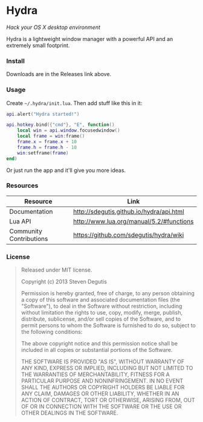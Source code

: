 # Hydra

*Hack your OS X desktop environment*

Hydra is a lightweight window manager with a powerful API and an extremely small footprint.

### Install

Downloads are in the Releases link above.

### Usage

Create `~/.hydra/init.lua`. Then add stuff like this in it:

~~~lua
api.alert("Hydra started!")

api.hotkey.bind({"cmd"}, "E", function()
    local win = api.window.focusedwindow()
    local frame = win:frame()
    frame.x = frame.x + 10
    frame.h = frame.h - 10
    win:setframe(frame)
end)
~~~

Or just run the app and it'll give you more ideas.

### Resources

Resource                 | Link
-------------------------|------------------------------------------
Documentation            | http://sdegutis.github.io/hydra/api.html
Lua API                  | http://www.lua.org/manual/5.2/#functions
Community Contributions  | https://github.com/sdegutis/hydra/wiki

### License

> Released under MIT license.
>
> Copyright (c) 2013 Steven Degutis
>
> Permission is hereby granted, free of charge, to any person obtaining a copy
> of this software and associated documentation files (the "Software"), to deal
> in the Software without restriction, including without limitation the rights
> to use, copy, modify, merge, publish, distribute, sublicense, and/or sell
> copies of the Software, and to permit persons to whom the Software is
> furnished to do so, subject to the following conditions:
>
> The above copyright notice and this permission notice shall be included in
> all copies or substantial portions of the Software.
>
> THE SOFTWARE IS PROVIDED "AS IS", WITHOUT WARRANTY OF ANY KIND, EXPRESS OR
> IMPLIED, INCLUDING BUT NOT LIMITED TO THE WARRANTIES OF MERCHANTABILITY,
> FITNESS FOR A PARTICULAR PURPOSE AND NONINFRINGEMENT. IN NO EVENT SHALL THE
> AUTHORS OR COPYRIGHT HOLDERS BE LIABLE FOR ANY CLAIM, DAMAGES OR OTHER
> LIABILITY, WHETHER IN AN ACTION OF CONTRACT, TORT OR OTHERWISE, ARISING FROM,
> OUT OF OR IN CONNECTION WITH THE SOFTWARE OR THE USE OR OTHER DEALINGS IN
> THE SOFTWARE.
